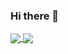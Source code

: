 ### Hi there 👋
<a href="https://github.com/ichejra?tab=repositories">
  <img align="center" src="https://github-readme-stats.vercel.app/api/top-langs/?username=ichejra&theme=algolia"/>
</a>

<a href="https://github.com/ichejra?tab=repositories">
 <img align="center" src="https://github-readme-stats.vercel.app/api?username=ichejra&line_height=40&show_icons=true&theme=algolia">
</a>
<!--
**ichejra/ichejra** is a ✨ _special_ ✨ repository because its `README.md` (this file) appears on your GitHub profile.

Here are some ideas to get you started:

- 🔭 I’m currently working on ...
- 🌱 I’m currently learning ...
- 👯 I’m looking to collaborate on ...
- 🤔 I’m looking for help with ...
- 💬 Ask me about ...
- 📫 How to reach me: ...
- 😄 Pronouns: ...
- ⚡ Fun fact: ...
-->
